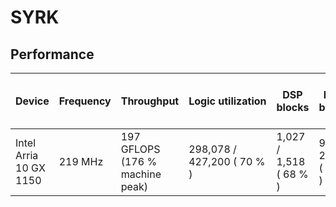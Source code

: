 # SYRK

## Performance

| Device                 | Frequency | Throughput                      | Logic utilization          | DSP blocks             | RAM blocks           | Efficiency      | Matrix and vector Size  | Device compiler           |
| ---------------------- | --------- | ------------------------------- | -------------------------- | ---------------------- | -------------------- | --------------- | ----------------------- | ------------------------- |
| Intel Arria 10 GX 1150 | 219 MHz   | 197 GFLOPS (176 % machine peak) | 298,078 / 427,200 ( 70 % ) | 1,027 / 1,518 ( 68 % ) | 963 / 2,713 ( 35 % ) | 88 % efficiency | A (4K, 4K) * B (4K, 4K) | aoc 19.4.0 (on s001-n137) |
